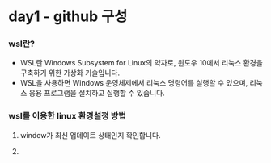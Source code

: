 # day1 - github 구성 


### wsl란?
- WSL란 Windows Subsystem for Linux의 약자로, 윈도우 10에서 리눅스 환경을 구축하기 위한 가상화 기술입니다. 
- WSL을 사용하면 Windows 운영체제에서 리눅스 명령어를 실행할 수 있으며, 리눅스 응용 프로그램을 설치하고 실행할 수 있습니다. 

### wsl를 이용한 linux 환경설정 방법

1. window가 최신 업데이트 상태인지 확인합니다.

2. 
